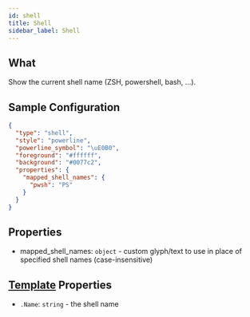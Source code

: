 ```yaml
---
id: shell
title: Shell
sidebar_label: Shell
---
```


## What

Show the current shell name (ZSH, powershell, bash, ...).

## Sample Configuration

```json
{
  "type": "shell",
  "style": "powerline",
  "powerline_symbol": "\uE0B0",
  "foreground": "#ffffff",
  "background": "#0077c2",
  "properties": {
    "mapped_shell_names": {
      "pwsh": "PS"
    }
  }
}
```

## Properties

- mapped_shell_names: `object` - custom glyph/text to use in place of specified shell names (case-insensitive)

## [Template][templates] Properties

- `.Name`: `string` - the shell name

[templates]: /docs/config-templates
